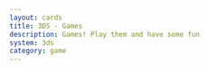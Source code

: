 ```yaml
---
layout: cards
title: 3DS - Games
description: Games! Play them and have some fun
system: 3ds
category: game
---
```

